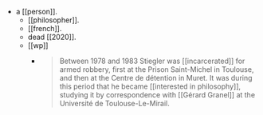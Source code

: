- a [[person]].
  - [[philosopher]].
  - [[french]].
  - dead [[2020]].
  - [[wp]]
    - > Between 1978 and 1983 Stiegler was [[incarcerated]] for armed robbery, first at the Prison Saint-Michel in Toulouse, and then at the Centre de détention in Muret. It was during this period that he became [[interested in philosophy]], studying it by correspondence with [[Gérard Granel]] at the Université de Toulouse-Le-Mirail. 
